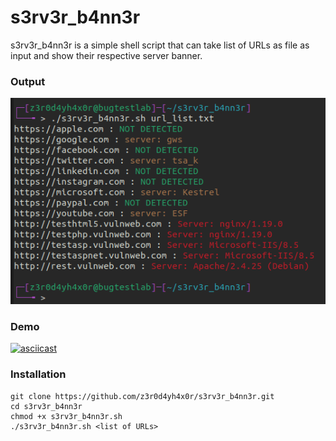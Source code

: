 # s3rv3r_b4nn3r

s3rv3r_b4nn3r is a simple shell script that can take list of URLs as file as input and show their respective server banner.

### Output

<p align="center">
  <img src="https://github.com/z3r0d4yh4x0r/s3rv3r_b4nn3r/blob/main/Output.png">
</p>

### Demo
[![asciicast](https://asciinema.org/a/582955.svg)](https://asciinema.org/a/582955)

### Installation 
```
git clone https://github.com/z3r0d4yh4x0r/s3rv3r_b4nn3r.git
cd s3rv3r_b4nn3r
chmod +x s3rv3r_b4nn3r.sh 
./s3rv3r_b4nn3r.sh <list of URLs>
```
